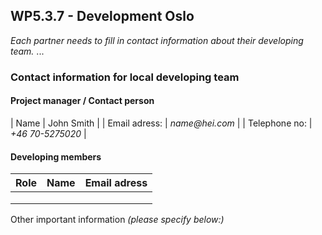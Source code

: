 ## WP5.3.7 - Development Oslo

*Each partner needs to fill in contact information about their developing team.*
...

### Contact information for local developing team

#### Project manager / Contact person
| Name          |  John Smith       | 
| Email adress: |  _name@hei.com_   |
| Telephone no: |  _+46 70-5275020_ |

#### Developing members
|     Role       |      Name         |              Email adress                 |
| -------------  | ----------------- | ----------------------------------------- |
|                |                   |                                           |
|                |                   |                                           |
|                |                   |                                           |             

Other important information _(please specify below:)_ 
